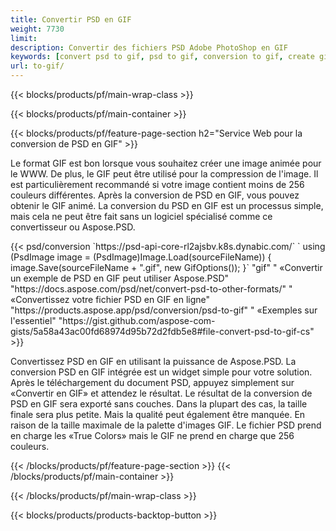 ```yaml
---
title: Convertir PSD en GIF
weight: 7730
limit: 
description: Convertir des fichiers PSD Adobe PhotoShop en GIF
keywords: [convert psd to gif, psd to gif, conversion to gif, create gif from psd, print psd as gif]
url: to-gif/
---
```


{{< blocks/products/pf/main-wrap-class >}}

{{< blocks/products/pf/main-container >}}

{{< blocks/products/pf/feature-page-section h2="Service Web pour la conversion de PSD en GIF" >}}
<p>Le format GIF est bon lorsque vous souhaitez créer une image animée pour le WWW. De plus, le GIF peut être utilisé pour la compression de l'image. Il est particulièrement recommandé si votre image contient moins de 256 couleurs différentes. Après la conversion de PSD en GIF, vous pouvez obtenir le GIF animé. La conversion du PSD en GIF est un processus simple, mais cela ne peut être fait sans un logiciel spécialisé comme ce convertisseur ou Aspose.PSD.</p>
{{< psd/conversion `https://psd-api-core-rl2ajsbv.k8s.dynabic.com/` 
`    using (PsdImage image = (PsdImage)Image.Load(sourceFileName))
    {
        image.Save(sourceFileName + ".gif",  new GifOptions());
    }` 
"gif" "
«Convertir un exemple de PSD en GIF peut utiliser Aspose.PSD"  "https://docs.aspose.com/psd/net/convert-psd-to-other-formats/" "
«Convertissez votre fichier PSD en GIF en ligne" "https://products.aspose.app/psd/conversion/psd-to-gif" "
«Exemples sur l'essentiel" "https://gist.github.com/aspose-com-gists/5a58a43ac00fd68974d95b72d2fdb5e8#file-convert-psd-to-gif-cs" >}}
<p>Convertissez PSD en GIF en utilisant la puissance de Aspose.PSD. La conversion PSD en GIF intégrée est un widget simple pour votre solution. Après le téléchargement du document PSD, appuyez simplement sur «Convertir en GIF» et attendez le résultat. Le résultat de la conversion de PSD en GIF sera exporté sans couches. Dans la plupart des cas, la taille finale sera plus petite. Mais la qualité peut également être manquée. En raison de la taille maximale de la palette d'images GIF. Le fichier PSD prend en charge les «True Colors» mais le GIF ne prend en charge que 256 couleurs. </p>
{{< /blocks/products/pf/feature-page-section >}}
{{< /blocks/products/pf/main-container >}}


{{< /blocks/products/pf/main-wrap-class >}}

{{< blocks/products/products-backtop-button >}}
